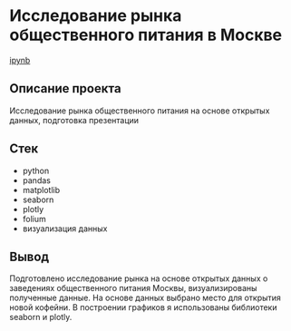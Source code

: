 # Исследование рынка общественного питания в Москве
[ipynb](https://github.com/Sergei-SG/data_analyst_projects/blob/main/Catering%20in%20Moscow/catering_in_moscow.ipynb)

## Описание проекта
Исследование рынка общественного питания на основе открытых данных, подготовка презентации

## Стек
* python
* pandas
* matplotlib
* seaborn
* plotly
* folium
* визуализация данных

## Вывод
Подготовлено исследование рынка на основе открытых данных о заведениях общественного питания Москвы, визуализированы полученные данные. На основе данных выбрано место для открытия новой кофейни. В построении графиков я использованы библиотеки seaborn и plotly.
